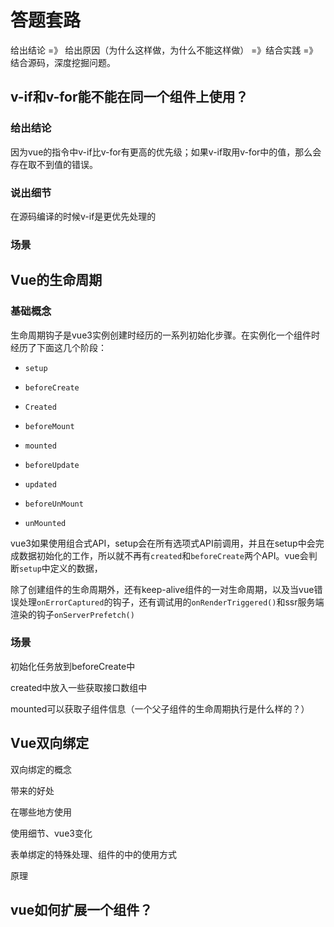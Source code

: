 # 答题套路

给出结论 =》 给出原因（为什么这样做，为什么不能这样做） =》结合实践 =》 结合源码，深度挖掘问题。 

## v-if和v-for能不能在同一个组件上使用？

### 给出结论

因为vue的指令中v-if比v-for有更高的优先级；如果v-if取用v-for中的值，那么会存在取不到值的错误。

### 说出细节

在源码编译的时候v-if是更优先处理的

### 场景

## Vue的生命周期

### 基础概念

生命周期钩子是vue3实例创建时经历的一系列初始化步骤。在实例化一个组件时经历了下面这几个阶段：

- `setup`

- `beforeCreate`

- `Created`

- `beforeMount`

- `mounted`

- `beforeUpdate`

- `updated`

- `beforeUnMount`

- `unMounted`

vue3如果使用组合式API，setup会在所有选项式API前调用，并且在setup中会完成数据初始化的工作，所以就不再有`created`和`beforeCreate`两个API。vue会判断`setup`中定义的数据，

除了创建组件的生命周期外，还有keep-alive组件的一对生命周期，以及当vue错误处理`onErrorCaptured`的钩子，还有调试用的`onRenderTriggered()`和ssr服务端渲染的钩子`onServerPrefetch() `

### 场景

初始化任务放到beforeCreate中

created中放入一些获取接口数组中

mounted可以获取子组件信息（一个父子组件的生命周期执行是什么样的？）

## Vue双向绑定

双向绑定的概念

带来的好处

在哪些地方使用

使用细节、vue3变化

表单绑定的特殊处理、组件的中的使用方式

原理

## vue如何扩展一个组件？

